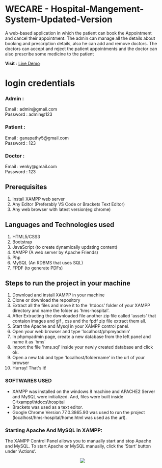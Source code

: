 # WECARE - Hospital-Mangement-System-Updated-Version
 A web-based application in which the patient can book the Appointment and cancel their appointment. The admin can manage all the details about booking and prescription           details, also he can add and remove doctors. The doctors can accept and reject the patient appointments and the doctor can also prescribe some medicine to the patient
  
  **Visit** : [Live Demo](http://wecare.great-site.net/)

<h1>login credentials</h1>
 <h3>Admin :</h3>
   <p>Email : admin@gmail.com<br>Password : admin@123</p>
 <h3>Patient :</h3>
   <p>Email : ganapathy5@gmail.com<br>Password : 123</p>
 <h3>Doctor :</h3>
   <p>Email : venky@gmail.com<br>Password : 123</p>
  
## Prerequisites
1. Install XAMPP web server
2. Any Editor (Preferably VS Code or Brackets Text Editor)
3. Any web browser with latest version(eg chrome)

## Languages and Technologies used
1. HTML5/CSS3
2. Bootstrap
3. JavaScript (to create dynamically updating content)
4. XAMPP (A web server by Apache Friends)
5. Php
6. MySQL (An RDBMS that uses SQL)
7. FPDF (to generate PDFs)

## Steps to run the project in your machine
1. Download and install XAMPP in your machine
2. Clone or download the repository
3. Extract all the files and move it to the 'htdocs' folder of your XAMPP directory and name the folder as 'hms-hospital'.
4. After Extracting the downloaded file another zip file called 'assets' that contaion images and gif , css and the fpdf zip file extract them all.
5. Start the Apache and Mysql in your XAMPP control panel.
6. Open your web browser and type 'localhost/phpmyadmin'
7. In phpmyadmin page, create a new database from the left panel and name it as 'hms'
8. Import the file 'hms.sql' inside your newly created database and click ok.
9. Open a new tab and type 'localhost/foldername' in the url of your browser
10. Hurray! That's it!
    
### SOFTWARES USED
  - XAMPP was installed on the windows 8 machine and APACHE2 Server and MySQL were initialized. And, files were built inside C:\xampp\htdocs\hospital
  - Brackets was used as a text editor.
  - Google Chrome Version 77.0.3865.90 was used to run the project (localhost/hms-hospital/home.html was used as the url).
  

### Starting Apache And MySQL in XAMPP:
  The XAMPP Control Panel allows you to manually start and stop Apache and MySQL. To start Apache or MySQL manually, click the ‘Start’ button under ‘Actions’.
  
  
<p align="center"><img src="https://user-images.githubusercontent.com/36665975/59350977-fcc68900-8d3a-11e9-9450-e5c478497caa.png"></p>

